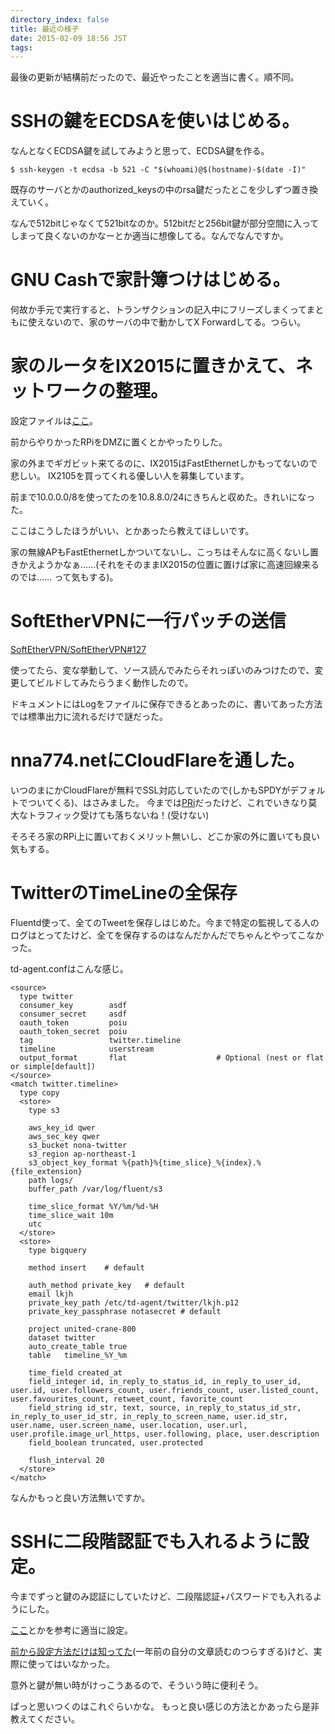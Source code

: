 ```yaml
---
directory_index: false
title: 最近の様子
date: 2015-02-09 18:56 JST
tags:
---
```


最後の更新が結構前だったので、最近やったことを適当に書く。順不同。

# SSHの鍵をECDSAを使いはじめる。

なんとなくECDSA鍵を試してみようと思って、ECDSA鍵を作る。

`$ ssh-keygen -t ecdsa -b 521 -C "$(whoami)@$(hostname)-$(date -I)"`

既存のサーバとかのauthorized_keysの中のrsa鍵だったとこを少しずつ置き換えていく。

なんで512bitじゃなくて521bitなのか。512bitだと256bit鍵が部分空間に入ってしまって良くないのかなーとか適当に想像してる。なんでなんですか。

# GNU Cashで家計簿つけはじめる。

何故か手元で実行すると、トランザクションの記入中にフリーズしまくってまともに使えないので、家のサーバの中で動かしてX Forwardしてる。つらい。

# 家のルータをIX2015に置きかえて、ネットワークの整理。

設定ファイルは[ここ](https://github.com/nna774/yukari)。

前からやりかったRPiをDMZに置くとかやったりした。

家の外までギガビット来てるのに、IX2015はFastEthernetしかもってないので悲しい。
IX2105を買ってくれる優しい人を募集しています。

前まで10.0.0.0/8を使ってたのを10.8.8.0/24にきちんと収めた。きれいになった。

ここはこうしたほうがいい、とかあったら教えてほしいです。

家の無線APもFastEthernetしかついてないし、こっちはそんなに高くないし置きかえようかなぁ……(それをそのままIX2015の位置に置けば家に高速回線来るのでは…… って気もする)。

# SoftEtherVPNに一行パッチの送信

[SoftEtherVPN/SoftEtherVPN#127](https://github.com/SoftEtherVPN/SoftEtherVPN/pull/127)

使ってたら、変な挙動して、ソース読んでみたらそれっぽいのみつけたので、変更してビルドしてみたらうまく動作したので。

ドキュメントにはLogをファイルに保存できるとあったのに、書いてあった方法では標準出力に流れるだけで謎だった。

# nna774.netにCloudFlareを通した。

いつのまにかCloudFlareが無料でSSL対応していたので(しかもSPDYがデフォルトでついてくる)、はさみました。
今までは[PRi](https://www.flickr.com/photos/nna774/14434965670/)だったけど、これでいきなり莫大なトラフィック受けても落ちないね！(受けない)

そろそろ家のRPi上に置いておくメリット無いし、どこか家の外に置いても良い気もする。

# TwitterのTimeLineの全保存

Fluentd使って、全てのTweetを保存しはじめた。今まで特定の監視してる人のログはとってたけど、全てを保存するのはなんだかんだでちゃんとやってこなかった。

td-agent.confはこんな感じ。
<pre><code>&lt;source&gt;
  type twitter
  consumer_key        asdf
  consumer_secret     asdf
  oauth_token         poiu
  oauth_token_secret  poiu
  tag                 twitter.timeline
  timeline            userstream
  output_format       flat                    # Optional (nest or flat or simple[default])
&lt;/source&gt;
&lt;match twitter.timeline&gt;
  type copy
  &lt;store&gt;
    type s3

    aws_key_id qwer
    aws_sec_key qwer
    s3_bucket nona-twitter
    s3_region ap-northeast-1
    s3_object_key_format %{path}%{time_slice}_%{index}.%{file_extension}
    path logs/
    buffer_path /var/log/fluent/s3

    time_slice_format %Y/%m/%d-%H
    time_slice_wait 10m
    utc
  &lt;/store&gt;
  &lt;store&gt;
    type bigquery

    method insert    # default

    auth_method private_key   # default
    email lkjh
    private_key_path /etc/td-agent/twitter/lkjh.p12
    private_key_passphrase notasecret # default

    project united-crane-800
    dataset twitter
    auto_create_table true
    table   timeline_%Y_%m

    time_field created_at
    field_integer id, in_reply_to_status_id, in_reply_to_user_id, user.id, user.followers_count, user.friends_count, user.listed_count, user.favourites_count, retweet_count, favorite_count
    field_string id_str, text, source, in_reply_to_status_id_str, in_reply_to_user_id_str, in_reply_to_screen_name, user.id_str, user.name, user.screen_name, user.location, user.url, user.profile.image_url_https, user.following, place, user.description
    field_boolean truncated, user.protected

    flush_interval 20
  &lt;/store&gt;
&lt;/match&gt;
</code></pre>

なんかもっと良い方法無いですか。

# SSHに二段階認証でも入れるように設定。

今までずっと鍵のみ認証にしていたけど、二段階認証+パスワードでも入れるようにした。

[ここ](https://wiki.archlinux.org/index.php/Google_Authenticator_(%E6%97%A5%E6%9C%AC%E8%AA%9E))とかを参考に適当に設定。

[前から設定方法だけは知ってた](https://www.kmc.gr.jp/advent-calendar/ssh/2013/12/16/googleAuthenticator.html)(一年前の自分の文章読むのつらすぎる)けど、実際に使ってはいなかった。

意外と鍵が無い時がけっこうあるので、そういう時に便利そう。


ぱっと思いつくのはこれぐらいかな。
もっと良い感じの方法とかあったら是非教えてください。
